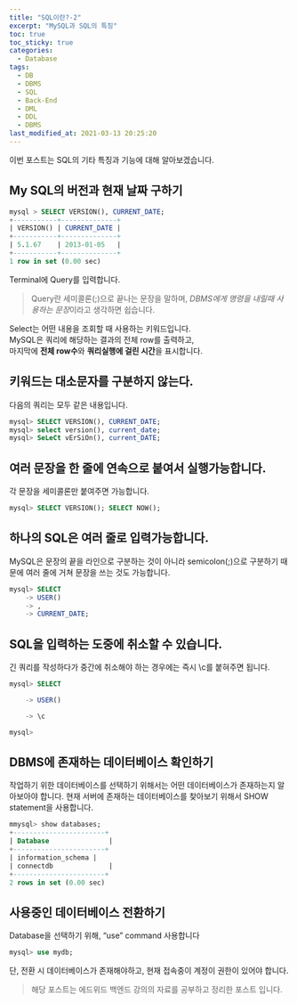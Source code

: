 ```yaml
---
title: "SQL이란?-2"
excerpt: "MySQL과 SQL의 특징"
toc: true
toc_sticky: true
categories:
  - Database
tags:
  - DB
  - DBMS
  - SQL
  - Back-End
  - DML
  - DDL
  - DBMS
last_modified_at: 2021-03-13 20:25:20
---
```


이번 포스트는 SQL의 기타 특징과 기능에 대해 알아보겠습니다.  

## My SQL의 버전과 현재 날짜 구하기  
  
```sql
mysql > SELECT VERSION(), CURRENT_DATE;
+-----------+--------------+
| VERSION() | CURRENT_DATE |
+-----------+--------------+
| 5.1.67    | 2013-01-05   |
+-----------+--------------+
1 row in set (0.00 sec)
```

Terminal에 Query를 입력합니다.  
> Query란 세미콜론(;)으로 끝나는 문장을 말하며,
> *DBMS에게 명령을 내릴때 사용하는 문장*이라고 생각하면 쉽습니다.

Select는 어떤 내용을 조회할 때 사용하는 키워드입니다.  
MySQL은 쿼리에 해당하는 결과의 전체 row를 출력하고,  
마지막에 **전체 row수**와 **쿼리실행에 걸린 시간**을 표시합니다.

## 키워드는 대소문자를 구분하지 않는다.
다음의 쿼리는 모두 같은 내용입니다.
```sql
mysql> SELECT VERSION(), CURRENT_DATE;
mysql> select version(), current_date;
mysql> SeLeCt vErSiOn(), current_DATE;
```

## 여러 문장을 한 줄에 연속으로 붙여서 실행가능합니다.
각 문장을 세미콜론만 붙여주면 가능합니다.
```sql
mysql> SELECT VERSION(); SELECT NOW();
```

## 하나의 SQL은 여러 줄로 입력가능합니다.
MySQL은 문장의 끝을 라인으로 구분하는 것이 아니라 semicolon(;)으로 구분하기 때문에 여러 줄에 거쳐 문장을 쓰는 것도 가능합니다.
```sql
mysql> SELECT
    -> USER()
    -> ,
    -> CURRENT_DATE;
```

## SQL을 입력하는 도중에 취소할 수 있습니다.
긴 쿼리를 작성하다가 중간에 취소해야 하는 경우에는 즉시 \c를 붙혀주면 됩니다.
```sql
mysql> SELECT

    -> USER()

    -> \c

mysql>
```
## DBMS에 존재하는 데이터베이스 확인하기
작업하기 위한 데이터베이스를 선택하기 위해서는 어떤 데이터베이스가 존재하는지 알아보아야 합니다.
현재 서버에 존재하는 데이터베이스를 찾아보기 위해서 SHOW statement을 사용합니다.
```sql
mmysql> show databases;
+-----------------------+
| Database               |
+-----------------------+
| information_schema |
| connectdb              |
+-----------------------+
2 rows in set (0.00 sec)
```

## 사용중인 데이터베이스 전환하기
Database을 선택하기 위해,  “use” command 사용합니다
```sql
mysql> use mydb;
```
단, 전환 시 데이터베이스가 존재해야하고, 현재 접속중이 계정이 권한이 있어야 합니다.

> 해당 포스트는 에드위드 백엔드 강의의 자료를 공부하고 정리한 포스트 입니다.
